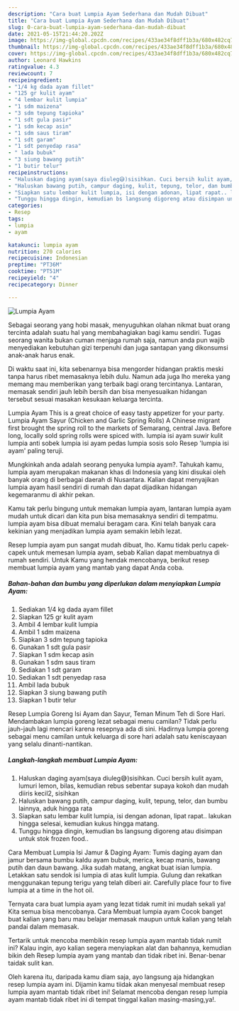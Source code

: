 ```yaml
---
description: "Cara buat Lumpia Ayam Sederhana dan Mudah Dibuat"
title: "Cara buat Lumpia Ayam Sederhana dan Mudah Dibuat"
slug: 0-cara-buat-lumpia-ayam-sederhana-dan-mudah-dibuat
date: 2021-05-15T21:44:20.202Z
image: https://img-global.cpcdn.com/recipes/433ae34f8dff1b3a/680x482cq70/lumpia-ayam-foto-resep-utama.jpg
thumbnail: https://img-global.cpcdn.com/recipes/433ae34f8dff1b3a/680x482cq70/lumpia-ayam-foto-resep-utama.jpg
cover: https://img-global.cpcdn.com/recipes/433ae34f8dff1b3a/680x482cq70/lumpia-ayam-foto-resep-utama.jpg
author: Leonard Hawkins
ratingvalue: 4.3
reviewcount: 7
recipeingredient:
- "1/4 kg dada ayam fillet"
- "125 gr kulit ayam"
- "4 lembar kulit lumpia"
- "1 sdm maizena"
- "3 sdm tepung tapioka"
- "1 sdt gula pasir"
- "1 sdm kecap asin"
- "1 sdm saus tiram"
- "1 sdt garam"
- "1 sdt penyedap rasa"
- " lada bubuk"
- "3 siung bawang putih"
- "1 butir telur"
recipeinstructions:
- "Haluskan daging ayam(saya diuleg😅)sisihkan. Cuci bersih kulit ayam, lumuri lemon, bilas, kemudian rebus sebentar supaya kokoh dan mudah diiris kecil2, sisihkan"
- "Haluskan bawang putih, campur daging, kulit, tepung, telor, dan bumbu lainnya, aduk hingga rata"
- "Siapkan satu lembar kulit lumpia, isi dengan adonan, lipat rapat.. lakukan hingga selesai, kemudian kukus hingga matang."
- "Tunggu hingga dingin, kemudian bs langsung digoreng atau disimpan untuk stok frozen food.."
categories:
- Resep
tags:
- lumpia
- ayam

katakunci: lumpia ayam 
nutrition: 270 calories
recipecuisine: Indonesian
preptime: "PT36M"
cooktime: "PT51M"
recipeyield: "4"
recipecategory: Dinner

---
```



![Lumpia Ayam](https://img-global.cpcdn.com/recipes/433ae34f8dff1b3a/680x482cq70/lumpia-ayam-foto-resep-utama.jpg)

Sebagai seorang yang hobi masak, menyuguhkan olahan nikmat buat orang tercinta adalah suatu hal yang membahagiakan bagi kamu sendiri. Tugas seorang  wanita bukan cuman menjaga rumah saja, namun anda pun wajib menyediakan kebutuhan gizi terpenuhi dan juga santapan yang dikonsumsi anak-anak harus enak.

Di waktu  saat ini, kita sebenarnya bisa mengorder hidangan praktis meski tanpa harus ribet memasaknya lebih dulu. Namun ada juga lho mereka yang memang mau memberikan yang terbaik bagi orang tercintanya. Lantaran, memasak sendiri jauh lebih bersih dan bisa menyesuaikan hidangan tersebut sesuai masakan kesukaan keluarga tercinta. 

Lumpia Ayam This is a great choice of easy tasty appetizer for your party. Lumpia Ayam Sayur (Chicken and Garlic Spring Rolls) A Chinese migrant first brought the spring roll to the markets of Semarang, central Java. Before long, locally sold spring rolls were spiced with. lumpia isi ayam suwir kulit lumpia anti sobek lumpia isi ayam pedas lumpia sosis solo Resep &#39;lumpia isi ayam&#39; paling teruji.

Mungkinkah anda adalah seorang penyuka lumpia ayam?. Tahukah kamu, lumpia ayam merupakan makanan khas di Indonesia yang kini disukai oleh banyak orang di berbagai daerah di Nusantara. Kalian dapat menyajikan lumpia ayam hasil sendiri di rumah dan dapat dijadikan hidangan kegemaranmu di akhir pekan.

Kamu tak perlu bingung untuk memakan lumpia ayam, lantaran lumpia ayam mudah untuk dicari dan kita pun bisa memasaknya sendiri di tempatmu. lumpia ayam bisa dibuat memalui beragam cara. Kini telah banyak cara kekinian yang menjadikan lumpia ayam semakin lebih lezat.

Resep lumpia ayam pun sangat mudah dibuat, lho. Kamu tidak perlu capek-capek untuk memesan lumpia ayam, sebab Kalian dapat membuatnya di rumah sendiri. Untuk Kamu yang hendak mencobanya, berikut resep membuat lumpia ayam yang mantab yang dapat Anda coba.

<!--inarticleads1-->

##### Bahan-bahan dan bumbu yang diperlukan dalam menyiapkan Lumpia Ayam:

1. Sediakan 1/4 kg dada ayam fillet
1. Siapkan 125 gr kulit ayam
1. Ambil 4 lembar kulit lumpia
1. Ambil 1 sdm maizena
1. Siapkan 3 sdm tepung tapioka
1. Gunakan 1 sdt gula pasir
1. Siapkan 1 sdm kecap asin
1. Gunakan 1 sdm saus tiram
1. Sediakan 1 sdt garam
1. Sediakan 1 sdt penyedap rasa
1. Ambil  lada bubuk
1. Siapkan 3 siung bawang putih
1. Siapkan 1 butir telur


Resep Lumpia Goreng Isi Ayam dan Sayur, Teman Minum Teh di Sore Hari. Mendambakan lumpia goreng lezat sebagai menu camilan? Tidak perlu jauh-jauh lagi mencari karena resepnya ada di sini. Hadirnya lumpia goreng sebagai menu camilan untuk keluarga di sore hari adalah satu keniscayaan yang selalu dinanti-nantikan. 

<!--inarticleads2-->

##### Langkah-langkah membuat Lumpia Ayam:

1. Haluskan daging ayam(saya diuleg😅)sisihkan. Cuci bersih kulit ayam, lumuri lemon, bilas, kemudian rebus sebentar supaya kokoh dan mudah diiris kecil2, sisihkan
1. Haluskan bawang putih, campur daging, kulit, tepung, telor, dan bumbu lainnya, aduk hingga rata
1. Siapkan satu lembar kulit lumpia, isi dengan adonan, lipat rapat.. lakukan hingga selesai, kemudian kukus hingga matang.
1. Tunggu hingga dingin, kemudian bs langsung digoreng atau disimpan untuk stok frozen food..


Cara Membuat Lumpia Isi Jamur &amp; Daging Ayam: Tumis daging ayam dan jamur bersama bumbu kaldu ayam bubuk, merica, kecap manis, bawang putih dan daun bawang. Jika sudah matang, angkat buat isian lumpia. Letakkan satu sendok isi lumpia di atas kulit lumpia. Gulung dan rekatkan menggunakan tepung terigu yang telah diberi air. Carefully place four to five lumpia at a time in the hot oil. 

Ternyata cara buat lumpia ayam yang lezat tidak rumit ini mudah sekali ya! Kita semua bisa mencobanya. Cara Membuat lumpia ayam Cocok banget buat kalian yang baru mau belajar memasak maupun untuk kalian yang telah pandai dalam memasak.

Tertarik untuk mencoba membikin resep lumpia ayam mantab tidak rumit ini? Kalau ingin, ayo kalian segera menyiapkan alat dan bahannya, kemudian bikin deh Resep lumpia ayam yang mantab dan tidak ribet ini. Benar-benar taidak sulit kan. 

Oleh karena itu, daripada kamu diam saja, ayo langsung aja hidangkan resep lumpia ayam ini. Dijamin kamu tiidak akan menyesal membuat resep lumpia ayam mantab tidak ribet ini! Selamat mencoba dengan resep lumpia ayam mantab tidak ribet ini di tempat tinggal kalian masing-masing,ya!.

